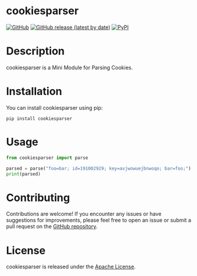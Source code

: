 # cookiesparser

[![GitHub](https://img.shields.io/github/license/farhanaliofficial/cookiesparser)](https://github.com/farhanaliofficial/cookiesparser/blob/main/LICENSE)
[![GitHub release (latest by date)](https://img.shields.io/github/v/release/farhanaliofficial/cookiesparser)](https://github.com/farhanaliofficial/cookiesparser/releases)
[![PyPI](https://img.shields.io/pypi/v/cookiesparser)](https://pypi.org/project/cookiesparser/)

# Description
cookiesparser is a Mini Module for Parsing Cookies.

# Installation
You can install cookiesparser using pip:
```
pip install cookiesparser
```

# Usage
```python
from cookiesparser import parse

parsed = parse("foo=bar; id=191002929; key=avjwowuejbnwoqo; bar=foo;")
print(parsed)
```

# Contributing
Contributions are welcome! If you encounter any issues or have suggestions for improvements, please feel free to open an issue or submit a pull request on the [GitHub repository](https://github.com/farhanaliofficial/cookiesparser).

# License
cookiesparser is released under the [Apache License](https://github.com/farhanaliofficial/cookiesparser/blob/main/LICENSE).
